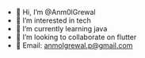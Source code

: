 - 👋 Hi, I’m @Anm0lGrewal
- 👀 I’m interested in tech
- 🌱 I’m currently learning java
- 💞️ I’m looking to collaborate on flutter
- 📧 Email: anmolgrewal.p@gmail.com

<!---
Anm0lGrewal/Anm0lGrewal is a ✨ special ✨ repository because its `README.md` (this file) appears on your GitHub profile.
You can click the Preview link to take a look at your changes.
--->
